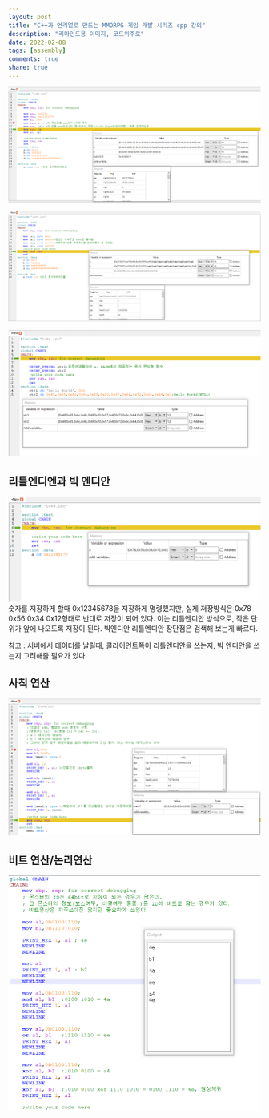 ```yaml
---
layout: post
title: "C++과 언리얼로 만드는 MMORPG 게임 개발 시리즈 cpp 강의"
description: "리마인드용 이미지, 코드위주로"
date: 2022-02-08
tags: [assembly]
comments: true
share: true
---
```

![assembly01](\images\game_cpp\assembly01.png)

![assembly02](\images\game_cpp\assembly02.png)

![assembly03](\images\game_cpp\assembly03.png)

## 리틀엔디엔과 빅 엔디안
![assembly04](\images\game_cpp\assembly04.png)
숫자를 저장하게 할때 0x12345678을 저장하게 명령했지만, 실제 저장방식은 0x78 0x56 0x34 0x12형태로 반대로 저장이 되어 있다. 이는 리틀엔디안 방식으로, 작은 단위가 앞에 나오도록 저장이 된다. 빅엔디안 리틀엔디안 장단점은 검색해 보는게 빠르다.

참고 : 서버에서 데이터를 날릴때, 클라이언트쪽이 리틀엔디안을 쓰는지, 빅 엔디안을 쓰는지 고려해줄 필요가 있다.

## 사칙 연산
![assembly05](\images\game_cpp\assembly05.png)
## 비트 연산/논리연산
![assembly06](\images\game_cpp\assembly06.png)